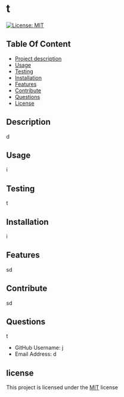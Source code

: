 # t
[![License: MIT](https://img.shields.io/badge/License-MIT-yellow.svg)](https://opensource.org/licenses/MIT)

## Table Of Content
- [Project description](#description)
- [Usage](#usage)
- [Testing](#testing)
- [Installation](#installation)
- [Features](#features)
- [Contribute](#contribute)
- [Questions](#questions)
- [License](#license)

## Description 
d

## Usage
i

## Testing
t

## Installation
i

## Features
sd 

## Contribute
sd

## Questions
t
- GitHub Username: [j](https://github.com/j)
- Email Address: d

## license
This project is licensed under the [MIT](https://opensource.org/licenses/MIT) license
